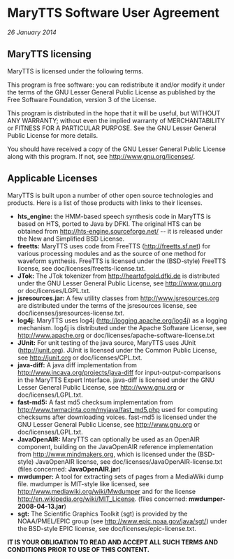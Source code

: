 MaryTTS Software User Agreement
===============================

*26 January 2014*

MaryTTS licensing
-----------------

MaryTTS is licensed under the following terms.

This program is free software: you can redistribute it and/or modify it under the terms of the GNU Lesser General Public License as published by the Free Software Foundation, version 3 of the License.

This program is distributed in the hope that it will be useful, but WITHOUT ANY WARRANTY; without even the implied warranty of MERCHANTABILITY or FITNESS FOR A PARTICULAR PURPOSE.  See the GNU Lesser General Public License for more details.

You should have received a copy of the GNU Lesser General Public License along with this program.  If not, see <http://www.gnu.org/licenses/>.

Applicable Licenses
-------------------

MaryTTS is built upon a number of other open source technologies and products. Here is a list of those products with links to their licenses.

* **hts_engine:** the HMM-based speech synthesis code in MaryTTS is based on HTS, ported to Java by DFKI. The original HTS can be obtained from http://hts-engine.sourceforge.net/ -- it is released under the New and Simplified BSD License.
* **freetts:** MaryTTS uses code from FreeTTS (http://freetts.sf.net) for various processing modules and as the source of one method for waveform synthesis. FreeTTS is licensed under the (BSD-style) FreeTTS license, see doc/licenses/freetts-license.txt.
* **JTok:** The JTok tokenizer from http://heartofgold.dfki.de is distributed under the GNU Lesser General Public License, see http://www.gnu.org or doc/licenses/LGPL.txt.
* **jsresources.jar:** A few utility classes from http://www.jsresources.org are distributed under the terms of the jsresources license, see doc/licenses/jsresources-license.txt.
* **log4j:** MaryTTS uses log4j (http://logging.apache.org/log4j) as a logging mechanism. log4j is distributed under the Apache Software License, see http://www.apache.org or doc/licenses/apache-software-license.txt
* **JUnit:** For unit testing of the java source, MaryTTS uses JUnit (http://junit.org). JUnit is licensed under the Common Public License, see http://junit.org or doc/licenses/CPL.txt.
* **java-diff:** A java diff implementation from http://www.incava.org/projects/java-diff for input-output-comparisons in the MaryTTS Expert Interface. java-diff is licensed under the GNU Lesser General Public License, see http://www.gnu.org or doc/licenses/LGPL.txt.
* **fast-md5:** A fast md5 checksum implementation from http://www.twmacinta.com/myjava/fast_md5.php used for computing checksums after downloading voices. fast-md5 is licensed under the GNU Lesser General Public License, see http://www.gnu.org or doc/licenses/LGPL.txt.
* **JavaOpenAIR:** MaryTTS can optionally be used as an OpenAIR component, building on the JavaOpenAIR reference implementation from http://www.mindmakers.org, which is licensed under the (BSD-style) JavaOpenAIR license, see doc/licenses/JavaOpenAIR-license.txt (files concerned: **JavaOpenAIR.jar**)
* **mwdumper:** A tool for extracting sets of pages from a MediaWiki dump file. mwdumper is MIT-style like licensed, see http://www.mediawiki.org/wiki/Mwdumper and for the license http://en.wikipedia.org/wiki/MIT_License. (files concerned: **mwdumper-2008-04-13.jar**)
* **sgt:** The Scientific Graphics Toolkit (sgt) is provided by the NOAA/PMEL/EPIC group (see http://www.epic.noaa.gov/java/sgt/) under the BSD-style EPIC license, see doc/licenses/epic-license.txt. 

**IT IS YOUR OBLIGATION TO READ AND ACCEPT ALL SUCH TERMS AND CONDITIONS PRIOR TO USE OF THIS CONTENT.**
